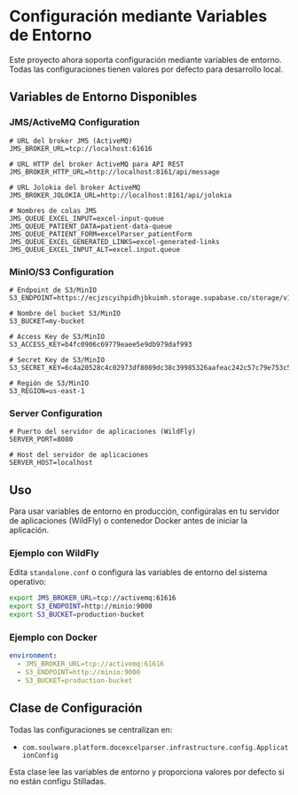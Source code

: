 # Configuración mediante Variables de Entorno

Este proyecto ahora soporta configuración mediante variables de entorno. Todas las configuraciones tienen valores por defecto para desarrollo local.

## Variables de Entorno Disponibles

### JMS/ActiveMQ Configuration

```env
# URL del broker JMS (ActiveMQ)
JMS_BROKER_URL=tcp://localhost:61616

# URL HTTP del broker ActiveMQ para API REST
JMS_BROKER_HTTP_URL=http://localhost:8161/api/message

# URL Jolokia del broker ActiveMQ
JMS_BROKER_JOLOKIA_URL=http://localhost:8161/api/jolokia

# Nombres de colas JMS
JMS_QUEUE_EXCEL_INPUT=excel-input-queue
JMS_QUEUE_PATIENT_DATA=patient-data-queue
JMS_QUEUE_PATIENT_FORM=excelParser_patientForm
JMS_QUEUE_EXCEL_GENERATED_LINKS=excel-generated-links
JMS_QUEUE_EXCEL_INPUT_ALT=excel.input.queue
```

### MinIO/S3 Configuration

```env
# Endpoint de S3/MinIO
S3_ENDPOINT=https://ecjzscyihpidhjbkuimh.storage.supabase.co/storage/v1/s3

# Nombre del bucket S3/MinIO
S3_BUCKET=my-bucket

# Access Key de S3/MinIO
S3_ACCESS_KEY=b4fc0906c69779eaee5e9db979daf993

# Secret Key de S3/MinIO
S3_SECRET_KEY=6c4a20528c4c02973df8089dc38c39985326aafeac242c57c79e753c543bc8ec

# Región de S3/MinIO
S3_REGION=us-east-1
```

### Server Configuration

```env
# Puerto del servidor de aplicaciones (WildFly)
SERVER_PORT=8080

# Host del servidor de aplicaciones
SERVER_HOST=localhost
```

## Uso

Para usar variables de entorno en producción, configúralas en tu servidor de aplicaciones (WildFly) o contenedor Docker antes de iniciar la aplicación.

### Ejemplo con WildFly

Edita `standalone.conf` o configura las variables de entorno del sistema operativo:

```bash
export JMS_BROKER_URL=tcp://activemq:61616
export S3_ENDPOINT=http://minio:9000
export S3_BUCKET=production-bucket
```

### Ejemplo con Docker

```yaml
environment:
  - JMS_BROKER_URL=tcp://activemq:61616
  - S3_ENDPOINT=http://minio:9000
  - S3_BUCKET=production-bucket
```

## Clase de Configuración

Todas las configuraciones se centralizan en:
- `com.soulware.platform.docexcelparser.infrastructure.config.ApplicationConfig`

Esta clase lee las variables de entorno y proporciona valores por defecto si no están configu Stilladas.

